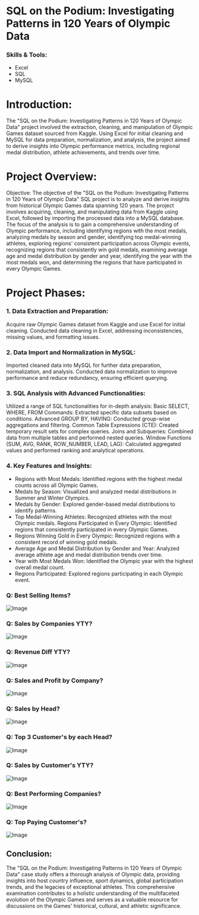 # SQL on the Podium: Investigating Patterns in 120 Years of Olympic Data

### Skills & Tools:
* Excel
* SQL
* MySQL

# Introduction:
The "SQL on the Podium: Investigating Patterns in 120 Years of Olympic Data" project involved the extraction, cleaning, and manipulation of Olympic Games dataset sourced from Kaggle. Using Excel for initial cleaning and MySQL for data preparation, normalization, and analysis, the project aimed to derive insights into Olympic performance metrics, including regional medal distribution, athlete achievements, and trends over time.

# Project Overview:
Objective: The objective of the "SQL on the Podium: Investigating Patterns in 120 Years of Olympic Data" SQL project is to analyze and derive insights from historical Olympic Games data spanning 120 years. The project involves acquiring, cleaning, and manipulating data from Kaggle using Excel, followed by importing the processed data into a MySQL database. The focus of the analysis is to gain a comprehensive understanding of Olympic performance, including identifying regions with the most medals, analyzing medals by season and gender, identifying top medal-winning athletes, exploring regions' consistent participation across Olympic events, recognizing regions that consistently win gold medals, examining average age and medal distribution by gender and year, identifying the year with the most medals won, and determining the regions that have participated in every Olympic Games.


# Project Phases:

### 1. Data Extraction and Preparation:
Acquire raw Olympic Games dataset from Kaggle and use Excel for initial cleaning. Conducted data cleaning in Excel, addressing inconsistencies, missing values, and formatting issues.

### 2. Data Import and Normalization in MySQL:
Imported cleaned data into MySQL for further data preparation, normalization, and analysis. Conducted data normalization to improve performance and reduce redundancy, ensuring efficient querying.

### 3. SQL Analysis with Advanced Functionalities:
Utilized a range of SQL functionalities for in-depth analysis:
Basic SELECT, WHERE, FROM Commands: Extracted specific data subsets based on conditions.
Advanced GROUP BY, HAVING: Conducted group-wise aggregations and filtering. Common Table Expressions (CTE): Created temporary result sets for complex queries.
Joins and Subqueries: Combined data from multiple tables and performed nested queries.
Window Functions (SUM, AVG, RANK, ROW_NUMBER, LEAD, LAG): Calculated aggregated values and performed ranking and analytical operations.

### 4. Key Features and Insights:
* Regions with Most Medals: Identified regions with the highest medal counts across all Olympic Games.
* Medals by Season: Visualized and analyzed medal distributions in Summer and Winter Olympics.
* Medals by Gender: Explored gender-based medal distributions to identify patterns.
* Top Medal-Winning Athletes: Recognized athletes with the most Olympic medals. Regions Participated in Every Olympic: Identified regions that consistently participated in every Olympic Games.
* Regions Winning Gold in Every Olympic: Recognized regions with a consistent record of winning gold medals.
* Average Age and Medal Distribution by Gender and Year: Analyzed average athlete age and medal distribution trends over time.
* Year with Most Medals Won: Identified the Olympic year with the highest overall medal count.
* Regions Participated: Explored regions participating in each Olympic event.


### Q: Best Selling Items?
<img src="https://github.com/lasanishop/harnessing-sql-for-sales-insights-and-improvement/blob/master/best-selling-items.png" alt="Image">

### Q: Sales by Companies YTY?
<img src="https://github.com/lasanishop/harnessing-sql-for-sales-insights-and-improvement/blob/master/companies-sales-over-the-years.png" alt="Image">

### Q: Revenue Diff YTY?
<img src="https://github.com/lasanishop/harnessing-sql-for-sales-insights-and-improvement/blob/master/revenue-diff-yty.png" alt="Image">

### Q: Sales and Profit by Company?
<img src="https://github.com/lasanishop/harnessing-sql-for-sales-insights-and-improvement/blob/master/sales-and-profit-by-company.png" alt="Image">

### Q: Sales by Head?
<img src="https://github.com/lasanishop/harnessing-sql-for-sales-insights-and-improvement/blob/master/sales-by-head.png" alt="Image">

### Q: Top 3 Customer's by each Head?
<img src="https://github.com/lasanishop/harnessing-sql-for-sales-insights-and-improvement/blob/master/top-3-customers-by-each-head.png" alt="Image">

### Q: Sales by Customer's YTY?
<img src="https://github.com/lasanishop/harnessing-sql-for-sales-insights-and-improvement/blob/master/yty-sales-by-customers.png" alt="Image">

### Q: Best Performing Companies?
<img src="https://github.com/lasanishop/harnessing-sql-for-sales-insights-and-improvement/blob/master/top-companies.png" alt="Image">

### Q: Top Paying Customer's?
<img src="https://github.com/lasanishop/harnessing-sql-for-sales-insights-and-improvement/blob/master/top-customers.png" alt="Image">


## Conclusion:
The "SQL on the Podium: Investigating Patterns in 120 Years of Olympic Data" case study offers a thorough analysis of Olympic data, providing insights into host country influence, sport dynamics, global participation trends, and the legacies of exceptional athletes. This comprehensive examination contributes to a holistic understanding of the multifaceted evolution of the Olympic Games and serves as a valuable resource for discussions on the Games' historical, cultural, and athletic significance.
